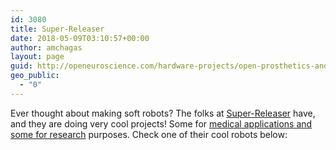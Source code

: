 ```yaml
---
id: 3080
title: Super-Releaser
date: 2018-05-09T03:10:57+00:00
author: amchagas
layout: page
guid: http://openeuroscience.com/hardware-projects/open-prosthetics-and-robotics/super-releaser-copy/
geo_public:
  - "0"
---
```

Ever thought about making soft robots? The folks at [Super-Releaser](http://superreleaser.com/) have, and they are doing very cool projects! Some for [medical applications and some for research](http://superreleaser.com/project-profiles/) purposes. Check one of their cool robots below:

<div class="ytp-html5-clipboard">
  <span class="embed-youtube" style="text-align:center; display: block;"></span>
</div>
